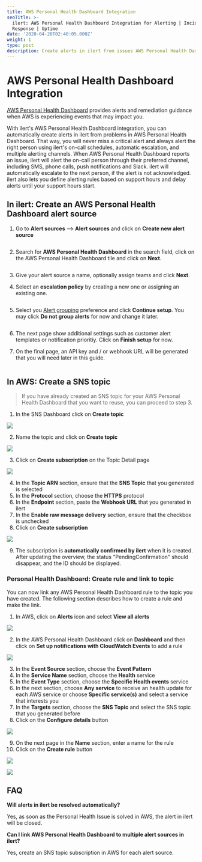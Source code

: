 ```yaml
---
title: AWS Personal Health Dashboard Integration
seoTitle: >-
  ilert: AWS Personal Health Dashboard Integration for Alerting | Incident
  Response | Uptime
date: '2020-04-28T02:40:05.000Z'
weight: 1
type: post
description: Create alerts in ilert from issues AWS Personal Health Dashboard.
---
```


# AWS Personal Health Dashboard Integration

[AWS Personal Health Dashboard](https://aws.amazon.com/premiumsupport/technology/personal-health-dashboard/) provides alerts and remediation guidance when AWS is experiencing events that may impact you.

With ilert's AWS Personal Health Dashboard integration, you can automatically create alerts in ilert from problems in AWS Personal Health Dashboard. That way, you will never miss a critical alert and always alert the right person using ilert's on-call schedules, automatic escalation, and multiple alerting channels. When AWS Personal Health Dashboard reports an issue, ilert will alert the on-call person through their preferred channel, including SMS, phone calls, push notifications and Slack. ilert will automatically escalate to the next person, if the alert is not acknowledged. ilert also lets you define alerting rules based on support hours and delay alerts until your support hours start.

## In ilert: Create an AWS Personal Health Dashboard alert source <a href="#in-ilert" id="in-ilert"></a>

1.  Go to **Alert sources** --> **Alert sources** and click on **Create new alert source**

    <figure><img src="https://4017197022-files.gitbook.io/~/files/v0/b/gitbook-x-prod.appspot.com/o/spaces%2F-M76ygPnS4HUcFSX8ulm%2Fuploads%2FjX0cS4q7woTXKajZmc1W%2FScreenshot%202023-08-28%20at%2010.21.10.png?alt=media&#x26;token=8ef3666b-84eb-4b51-abee-f07303313941" alt=""><figcaption></figcaption></figure>
2.  Search for **AWS Personal Health Dashboard** in the search field, click on the AWS Personal Health Dashboard tile and click on **Next**.

    <figure><img src="https://4017197022-files.gitbook.io/~/files/v0/b/gitbook-x-prod.appspot.com/o/spaces%2F-M76ygPnS4HUcFSX8ulm%2Fuploads%2FlXzQlJpaTFSR49AZk0xA%2FScreenshot%202023-08-28%20at%2010.24.23.png?alt=media&#x26;token=cffeacb4-57b9-47d4-827d-b0f6b1afd914" alt=""><figcaption></figcaption></figure>
3. Give your alert source a name, optionally assign teams and click **Next**.
4.  Select an **escalation policy** by creating a new one or assigning an existing one.

    <figure><img src="https://4017197022-files.gitbook.io/~/files/v0/b/gitbook-x-prod.appspot.com/o/spaces%2F-M76ygPnS4HUcFSX8ulm%2Fuploads%2FNnuZqONaIhbOf6fn4OkZ%2FScreenshot%202023-08-28%20at%2011.37.47.png?alt=media&#x26;token=8a74f7b5-5bd2-4eea-97fa-1c1dbb041333" alt=""><figcaption></figcaption></figure>
5.  Select you [Alert grouping](https://docs.ilert.com/alerting/alert-sources#alert-grouping) preference and click **Continue setup**. You may click **Do not group alerts** for now and change it later.

    <figure><img src="https://4017197022-files.gitbook.io/~/files/v0/b/gitbook-x-prod.appspot.com/o/spaces%2F-M76ygPnS4HUcFSX8ulm%2Fuploads%2FueugN4JgHn1c90ggFA6u%2FScreenshot%202023-08-28%20at%2011.38.24.png?alt=media&#x26;token=b8009daf-3ca8-4264-a6fa-e42ef7333205" alt=""><figcaption></figcaption></figure>
6. The next page show additional settings such as customer alert templates or notification prioritiy. Click on **Finish setup** for now.
7.  On the final page, an API key and / or webhook URL will be generated that you will need later in this guide.​

    <figure><img src="https://4017197022-files.gitbook.io/~/files/v0/b/gitbook-x-prod.appspot.com/o/spaces%2F-M76ygPnS4HUcFSX8ulm%2Fuploads%2Fi3TIOBvNYBQfDtNpmm0A%2FScreenshot%202023-08-28%20at%2011.47.34.png?alt=media&#x26;token=6cae965a-e448-4443-8c20-37cf501c43b2" alt=""><figcaption></figcaption></figure>

## In AWS: Create a SNS topic

> If you have already created an SNS topic for your AWS Personal Health Dashboard that you want to reuse, you can proceed to step 3.

1. In the SNS Dashboard click on **Create topic**

![](../../.gitbook/assets/awsphd0.png)

2. Name the topic and click on **Create topic**

![](../../.gitbook/assets/awsphd1.png)

3. Click on **Create subscription** on the Topic Detail page

![](../../.gitbook/assets/awsphd2.png)

4. In the **Topic ARN** section, ensure that the **SNS Topic** that you generated is selected
5. In the **Protocol** section, choose the **HTTPS** protocol
6. In the **Endpoint** section, paste the **Webhook URL** that you generated in ilert
7. In the **Enable raw message delivery** section, ensure that the checkbox is unchecked
8. Click on **Create subscription**

![](../../.gitbook/assets/awsphd3.png)

9. The subscription is **automatically confirmed by ilert** when it is created. After updating the overview, the status "PendingConfirmation" should disappear, and the ID should be displayed.

### Personal Health Dashboard: Create rule and link to topic <a href="#create-phd-rule" id="create-phd-rule"></a>

You can now link any AWS Personal Health Dashboard rule to the topic you have created. The following section describes how to create a rule and make the link.

1. In AWS, click on **Alerts** icon and select **View all alerts**

![](../../.gitbook/assets/awsphd4.png)

2. In the AWS Personal Health Dashboard click on **Dashboard** and then click on **Set up notifications with CloudWatch Events** to add a rule

![](../../.gitbook/assets/awsphd5-2.png)

3. In the **Event Source** section, choose the **Event Pattern**
4. In the **Service Name** section, choose the **Health** service
5. In the **Event Type** section, choose the **Specific Health events** service
6. In the next section, choose **Any service** to receive an health update for each AWS service or choose **Specific service(s)** and select a service that interests you
7. In the **Targets** section, choose the **SNS Topic** and select the SNS topic that you generated before
8. Click on the **Configure details** button

![](../../.gitbook/assets/awsphd6.png)

9. On the next page in the **Name** section, enter a name for the rule
10. Click on the **Create rule** button

![](../../.gitbook/assets/awsphd7.png)

![](../../.gitbook/assets/awsphd8.png)

## FAQ <a href="#faq" id="faq"></a>

**Will alerts in ilert be resolved automatically?**

Yes, as soon as the Personal Health Issue is solved in AWS, the alert in ilert will be closed.

**Can I link AWS Personal Health Dashboard to multiple alert sources in ilert?**

Yes, create an SNS topic subscription in AWS for each alert source.
